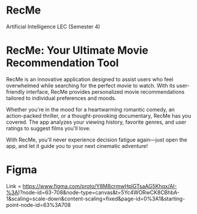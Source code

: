 # RecMe
Artificial Intelligence LEC (Semester 4)

# RecMe: Your Ultimate Movie Recommendation Tool

RecMe is an innovative application designed to assist users who feel overwhelmed while searching for the perfect movie to watch. With its user-friendly interface, RecMe provides personalized movie recommendations tailored to individual preferences and moods. 

Whether you're in the mood for a heartwarming romantic comedy, an action-packed thriller, or a thought-provoking documentary, RecMe has you covered. The app analyzes your viewing history, favorite genres, and user ratings to suggest films you'll love. 

With RecMe, you'll never experience decision fatigue again—just open the app, and let it guide you to your next cinematic adventure!

# Figma
Link = https://www.figma.com/proto/Y8M8crmwHplGTsaAG5Khqx/AI-%3A)?node-id=63-708&node-type=canvas&t=5Yc4WORwCK8CBhbA-1&scaling=scale-down&content-scaling=fixed&page-id=0%3A1&starting-point-node-id=63%3A708
